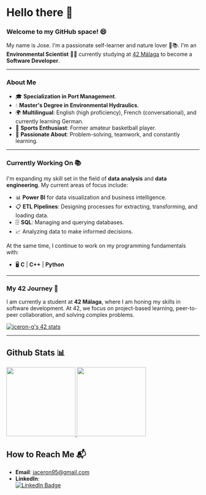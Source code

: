 # Hello there 👋 
### Welcome to my GitHub space! 😄

My name is Jose. I'm a passionate self-learner and nature lover 🌲📚. I'm an **Environmental Scientist** 🐢🌻 currently studying at [42 Málaga](https://www.42malaga.com/) to become a **Software Developer**.

---

### About Me
- 🎓 **Specialization in Port Management**.
- 💧 **Master's Degree in Environmental Hydraulics**.
- 🌍 **Multilingual**: English (high proficiency), French (conversational), and currently learning German.
- 🏀 **Sports Enthusiast**: Former amateur basketball player.
- 🌟 **Passionate About**: Problem-solving, teamwork, and constantly learning.

---

### Currently Working On 📚
I'm expanding my skill set in the field of **data analysis** and **data engineering**. My current areas of focus include:
- 📊 **Power BI** for data visualization and business intelligence.
- 📋 **ETL Pipelines**: Designing processes for extracting, transforming, and loading data.
- 🗄️ **SQL**: Managing and querying databases.
- 📈 Analyzing data to make informed decisions.

At the same time, I continue to work on my programming fundamentals with:
- 🖥️ **C** | **C++** | **Python**

---

### My 42 Journey 🚀
I am currently a student at **42 Málaga**, where I am honing my skills in software development. At 42, we focus on project-based learning, peer-to-peer collaboration, and solving complex problems.  

<a href="https://github.com/oakoudad/badge42">
  <img src="https://badge.mediaplus.ma/darkblue/jceron-g?1337Badge=off&UM6P=off" alt="jceron-g's 42 stats" />
</a>

---
## Github Stats 📊
<p>
<a href="https://github.com/jceron-g">
  <img height="180em" src="https://github-readme-stats.vercel.app/api?username=jceron-g&show_icons=true&theme=algolia"/>
</a>
<a href="https://github.com/jceron-g">
  <img height="180em" src="https://github-readme-stats.vercel.app/api/top-langs/?username=jceron-g&layout=compact&langs_count=8&theme=algolia"/>
</a>
</p>

## How to Reach Me 📬
- **Email**: [jaceron95@gmail.com](mailto:jaceron95@gmail.com)
- **LinkedIn**:  
  <a href="https://www.linkedin.com/in/jos%C3%A9-antonio-cer%C3%B3n-guti%C3%A9rrez-0a111518a/">
    <img src="https://img.shields.io/badge/LinkedIn-Connect-blue?logo=linkedin&style=flat-square" alt="LinkedIn Badge">
  </a>
